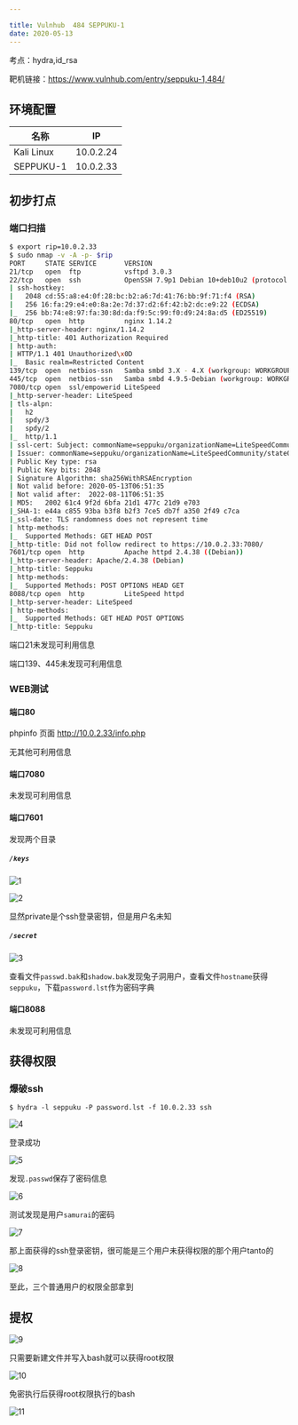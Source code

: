 ```yaml
---

title: Vulnhub	484 SEPPUKU-1
date: 2020-05-13
---
```

考点：hydra,id_rsa

靶机链接：<https://www.vulnhub.com/entry/seppuku-1,484/>
<!--more-->
## 环境配置

| 名称       | IP        |
| ---------- | --------- |
| Kali Linux | 10.0.2.24 |
| SEPPUKU-1  | 10.0.2.33 |

## 初步打点

### 端口扫描

```bash
$ export rip=10.0.2.33
$ sudo nmap -v -A -p- $rip
PORT     STATE SERVICE       VERSION
21/tcp   open  ftp           vsftpd 3.0.3
22/tcp   open  ssh           OpenSSH 7.9p1 Debian 10+deb10u2 (protocol 2.0)
| ssh-hostkey: 
|   2048 cd:55:a8:e4:0f:28:bc:b2:a6:7d:41:76:bb:9f:71:f4 (RSA)
|   256 16:fa:29:e4:e0:8a:2e:7d:37:d2:6f:42:b2:dc:e9:22 (ECDSA)
|_  256 bb:74:e8:97:fa:30:8d:da:f9:5c:99:f0:d9:24:8a:d5 (ED25519)
80/tcp   open  http          nginx 1.14.2
|_http-server-header: nginx/1.14.2
|_http-title: 401 Authorization Required
| http-auth: 
| HTTP/1.1 401 Unauthorized\x0D
|_  Basic realm=Restricted Content
139/tcp  open  netbios-ssn   Samba smbd 3.X - 4.X (workgroup: WORKGROUP)
445/tcp  open  netbios-ssn   Samba smbd 4.9.5-Debian (workgroup: WORKGROUP)
7080/tcp open  ssl/empowerid LiteSpeed
|_http-server-header: LiteSpeed
| tls-alpn: 
|   h2
|   spdy/3
|   spdy/2
|_  http/1.1
| ssl-cert: Subject: commonName=seppuku/organizationName=LiteSpeedCommunity/stateOrProvinceName=NJ/countryName=US
| Issuer: commonName=seppuku/organizationName=LiteSpeedCommunity/stateOrProvinceName=NJ/countryName=US
| Public Key type: rsa
| Public Key bits: 2048
| Signature Algorithm: sha256WithRSAEncryption
| Not valid before: 2020-05-13T06:51:35
| Not valid after:  2022-08-11T06:51:35
| MD5:   2002 61c4 9f2d 6bfa 21d1 477c 21d9 e703
|_SHA-1: e44a c855 93ba b3f8 b2f3 7ce5 db7f a350 2f49 c7ca
|_ssl-date: TLS randomness does not represent time
| http-methods: 
|_  Supported Methods: GET HEAD POST
|_http-title: Did not follow redirect to https://10.0.2.33:7080/
7601/tcp open  http          Apache httpd 2.4.38 ((Debian))
|_http-server-header: Apache/2.4.38 (Debian)
|_http-title: Seppuku
| http-methods: 
|_  Supported Methods: POST OPTIONS HEAD GET
8088/tcp open  http          LiteSpeed httpd
|_http-server-header: LiteSpeed
| http-methods: 
|_  Supported Methods: GET HEAD POST OPTIONS
|_http-title: Seppuku
```

端口21未发现可利用信息

端口139、445未发现可利用信息

### WEB测试

#### 端口80

phpinfo 页面 <http://10.0.2.33/info.php>

无其他可利用信息

#### 端口7080

未发现可利用信息

#### 端口7601

发现两个目录

##### `/keys` 

![1](https://www.vulnhub.cn/walkthrough/484/1.webp)

![2](https://www.vulnhub.cn/walkthrough/484/2.webp)

显然private是个ssh登录密钥，但是用户名未知

#####  `/secret`

![3](https://www.vulnhub.cn/walkthrough/484/3.webp)

查看文件`passwd.bak`和`shadow.bak`发现兔子洞用户，查看文件`hostname`获得`seppuku`，下载`password.lst`作为密码字典

#### 端口8088

未发现可利用信息

## 获得权限

### 爆破ssh

```
$ hydra -l seppuku -P password.lst -f 10.0.2.33 ssh 
```

![4](https://www.vulnhub.cn/walkthrough/484/4.webp)

登录成功

![5](https://www.vulnhub.cn/walkthrough/484/5.webp)

发现`.passwd`保存了密码信息

![6](https://www.vulnhub.cn/walkthrough/484/6.webp)

测试发现是用户`samurai`的密码

![7](https://www.vulnhub.cn/walkthrough/484/7.webp)

那上面获得的ssh登录密钥，很可能是三个用户未获得权限的那个用户tanto的

![8](https://www.vulnhub.cn/walkthrough/484/8.webp)

至此，三个普通用户的权限全部拿到

## 提权

![9](https://www.vulnhub.cn/walkthrough/484/9.webp)

只需要新建文件并写入bash就可以获得root权限

![10](https://www.vulnhub.cn/walkthrough/484/10.webp)

免密执行后获得root权限执行的bash

![11](https://www.vulnhub.cn/walkthrough/484/11.webp)
